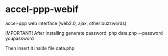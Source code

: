 accel-ppp-webif
===============

accel-ppp web interface (web2.0, ajax, other buzzwords)

IMPORTANT!
After installing generate password: 
php data.php --password youpassword

Then insert it inside file data.php
